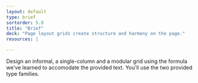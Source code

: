 ```yaml
---
layout: default
type: brief
sortorder: 5.8
title: "Brief"
deck: "Page layout grids create structure and harmony on the page."
resources: |

---
```

Design an informal, a single-column and a modular grid using the formula we've learned to accomodate the provided text. You'll use the two provided type families.
